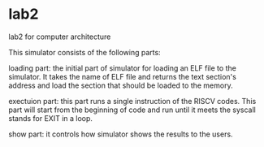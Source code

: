 # lab2
lab2 for computer architecture

This simulator consists of the following parts:

loading part: the initial part of simulator for loading an ELF file to the simulator. It takes the name of ELF file and returns the text section's address and load the section that should be loaded to the memory.

exectuion part: this part runs a single instruction of the RISCV codes. This part will start from the beginning of code and run until it meets the syscall stands for EXIT in a loop.

show part: it controls how simulator shows the results to the users.
